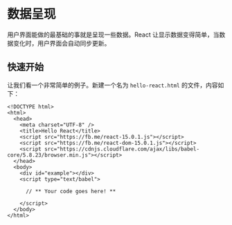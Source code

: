 # 数据呈现
用户界面能做的最基础的事就是呈现一些数据。React 让显示数据变得简单，当数据变化时，用户界面会自动同步更新。

## 快速开始
让我们看一个非常简单的例子。新建一个名为 `hello-react.html` 的文件，内容如下：
```
<!DOCTYPE html>
<html>
  <head>
    <meta charset="UTF-8" />
    <title>Hello React</title>
    <script src="https://fb.me/react-15.0.1.js"></script>
    <script src="https://fb.me/react-dom-15.0.1.js"></script>
    <script src="https://cdnjs.cloudflare.com/ajax/libs/babel-core/5.8.23/browser.min.js"></script>
  </head>
  <body>
    <div id="example"></div>
    <script type="text/babel">

      // ** Your code goes here! **

    </script>
  </body>
</html>
```